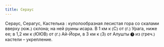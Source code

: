 ```yaml
---
title: Сераус
---
```


Сераус, Серагус, Кастелька
: куполообразная лесистая гора со скалами вверху ⦅юж.⦆ склона; на ней руины исара. В 1 км к ⦅С⦆ от ⦅г.⦆ Урага, ниже ее; в 1,2 км к ⦅ЮЮВ⦆ от ⦅г.⦆ Ай-Йори, в 3 км к ⦅З⦆ от Алушты ❸ из ⦅греч.⦆ кастели – укрепление.
